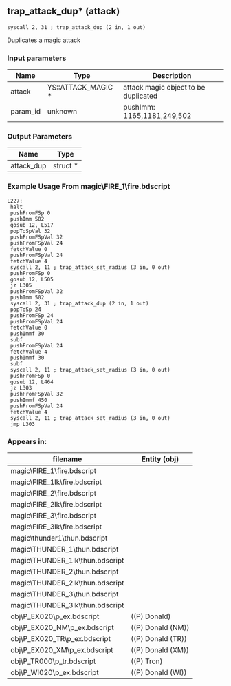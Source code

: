 ## trap_attack_dup* (attack)

`syscall 2, 31 ; trap_attack_dup (2 in, 1 out)`

Duplicates a magic attack

### Input parameters
| Name | Type | Description
|------|------|------------
| attack   | YS::ATTACK_MAGIC *   | attack magic object to be duplicated
| param_id   | unknown   | pushImm: 1165,1181,249,502


### Output Parameters
| Name | Type
|------|-----
| attack_dup   | struct *   
### Example Usage From magic\FIRE_1\fire.bdscript
```plaintext
L227:
 halt 
 pushFromFSp 0
 pushImm 502
 gosub 12, L517
 popToSpVal 32
 pushFromFSpVal 32
 pushFromFSpVal 24
 fetchValue 0
 pushFromFSpVal 24
 fetchValue 4
 syscall 2, 11 ; trap_attack_set_radius (3 in, 0 out)
 pushFromFSp 0
 gosub 12, L505
 jz L305
 pushFromFSpVal 32
 pushImm 502
 syscall 2, 31 ; trap_attack_dup (2 in, 1 out)
 popToSp 24
 pushFromFSp 24
 pushFromFSpVal 24
 fetchValue 0
 pushImmf 30
 subf 
 pushFromFSpVal 24
 fetchValue 4
 pushImmf 30
 subf 
 syscall 2, 11 ; trap_attack_set_radius (3 in, 0 out)
 pushFromFSp 0
 gosub 12, L464
 jz L303
 pushFromFSpVal 32
 pushImmf 450
 pushFromFSpVal 24
 fetchValue 4
 syscall 2, 11 ; trap_attack_set_radius (3 in, 0 out)
 jmp L303
```


### Appears in:
| filename | Entity (obj)
|----------|-------------
| magic\FIRE_1\fire.bdscript       |           
| magic\FIRE_1lk\fire.bdscript       |           
| magic\FIRE_2\fire.bdscript       |           
| magic\FIRE_2lk\fire.bdscript       |           
| magic\FIRE_3\fire.bdscript       |           
| magic\FIRE_3lk\fire.bdscript       |           
| magic\thunder1\thun.bdscript       |           
| magic\THUNDER_1\thun.bdscript       |           
| magic\THUNDER_1lk\thun.bdscript       |           
| magic\THUNDER_2\thun.bdscript       |           
| magic\THUNDER_2lk\thun.bdscript       |           
| magic\THUNDER_3\thun.bdscript       |           
| magic\THUNDER_3lk\thun.bdscript       |           
| obj\P_EX020\p_ex.bdscript       | ((P) Donald)          
| obj\P_EX020_NM\p_ex.bdscript       | ((P) Donald (NM))          
| obj\P_EX020_TR\p_ex.bdscript       | ((P) Donald (TR))          
| obj\P_EX020_XM\p_ex.bdscript       | ((P) Donald (XM))          
| obj\P_TR000\p_tr.bdscript       | ((P) Tron)          
| obj\P_WI020\p_ex.bdscript       | ((P) Donald (WI))          



